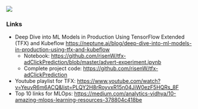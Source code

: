 ![](https://i2.wp.com/neptune.ai/wp-content/uploads/TFX-libraries-components.png?resize=1024%2C356&ssl=1)

### Links
* Deep Dive into ML Models in Production Using TensorFlow Extended (TFX) and Kubeflow https://neptune.ai/blog/deep-dive-into-ml-models-in-production-using-tfx-and-kubeflow
  * Notebook: https://github.com/risenW/tfx-adClickPrediction/blob/master/advert-experiment.ipynb
  * Complete project code: https://github.com/risenW/tfx-adClickPrediction
* Youtube playlist for TFX: https://www.youtube.com/watch?v=YeuvR6m6ACQ&list=PLQY2H8rRoyvxR15n04JiW0ezF5HQRs_8F 
* Top 10 links for MLOps: https://medium.com/analytics-vidhya/10-amazing-mlops-learning-resources-378804c418be











